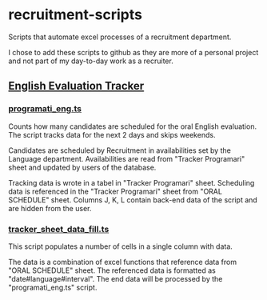 # recruitment-scripts
Scripts that automate excel processes of a recruitment department.

I chose to add these scripts to github as they are more of a personal project and not part of my day-to-day work as a recruiter.

## [English Evaluation Tracker](English-evaluation-tracker/programati_eng.ts)
### [programati_eng.ts](English-evaluation-tracker/programati_eng.ts)
Counts how many candidates are scheduled for the oral English evaluation.
The script tracks data for the next 2 days and skips weekends.

Candidates are scheduled by Recruitment in availabilities set by the Language department.
Availabilities are read from "Tracker Programari" sheet and updated by users of the database.

Tracking data is wrote in a tabel in "Tracker Programari" sheet.
Scheduling data is referenced in the "Tracker Programari" sheet from "ORAL SCHEDULE" sheet.
Columns J, K, L contain back-end data of the script and are hidden from the user.

### [tracker_sheet_data_fill.ts](English-evaluation-tracker/tracker_sheet_data_fill.ts)
This script populates a number of cells in a single column with data.

The data is a combination of excel functions that reference data from "ORAL SCHEDULE" sheet.
The referenced data is formatted as "date#language#interval". 
The end data will be processed by the "programati_eng.ts" script.
